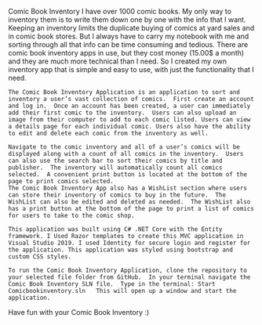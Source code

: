Comic Book Inventory
	I have over 1000 comic books.  My only way to inventory them is to write them down one by one with the info that I want.  Keeping an inventory limits the duplicate buying of comics at yard sales and in comic book stores.  But I always have to carry my notebook with me and sorting through all that info can be time consuming and tedious.  There are comic book inventory apps in use, but they cost money (15.00$ a month) and they are much more technical than I need.  So I created my own inventory app that is simple and easy to use, with just the functionality that I need.

	The Comic Book Inventory Application is an application to sort and inventory a user’s vast collection of comics.  First create an account and log in.  Once an account has been created, a user can immediately add their first comic to the inventory.  Users can also upload an image from their computer to add to each comic listed. Users can view a details page for each individual comic. Users also have the ability to edit and delete each comic from the inventory as well.

	Navigate to the comic inventory and all of a user’s comics will be displayed along with a count of all comics in the inventory.  Users can also use the search bar to sort their comics by title and publisher.  The inventory will automatically count all comics selected.  A convenient print button is located at the bottom of the page to print comics selected.
	The Comic Book Inventory App also has a WishList section where users can store their inventory of comics to buy in the future.  The WishList can also be edited and deleted as needed.  The WishList also has a print button at the bottom of the page to print a list of comics for users to take to the comic shop.
	
	This application was built using C# .NET Core with the Entity framework. I Used Razor templates to create this MVC application in Visual Studio 2019. I used Identity for secure login and register for the application. This application was styled using bootstrap and custom CSS styles.
	
	To run the Comic Book Inventory Application, clone the repository to your selected file folder from GitHub.  In your terminal navigate the Comic Book Inventory SLN file.  Type in the terminal: Start Comicbookinventory.sln   This will open up a window and start the application.

Have fun with your Comic Book Inventory  :)
